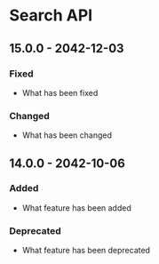 # Search API

## 15.0.0 - 2042-12-03

### Fixed

* What has been fixed

### Changed

* What has been changed

## 14.0.0 - 2042-10-06

### Added

* What feature has been added

### Deprecated

* What feature has been deprecated


